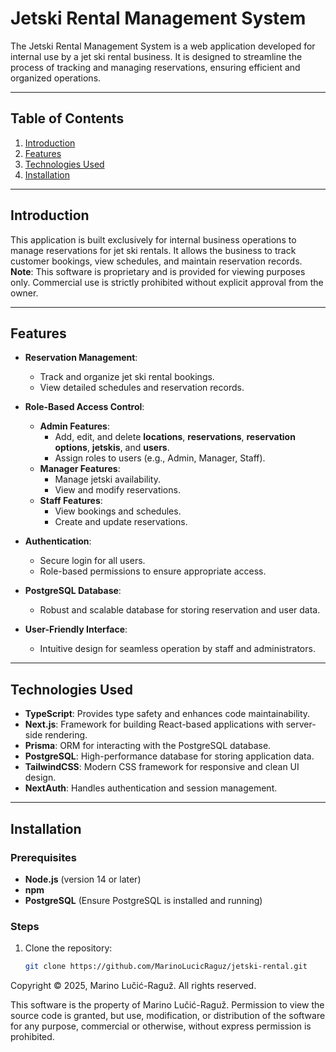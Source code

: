 # Jetski Rental Management System

The Jetski Rental Management System is a web application developed for internal use by a jet ski rental business. It is designed to streamline the process of tracking and managing reservations, ensuring efficient and organized operations.

---

## Table of Contents

1. [Introduction](#introduction)
2. [Features](#features)
3. [Technologies Used](#technologies-used)
4. [Installation](#installation)

---

## Introduction

This application is built exclusively for internal business operations to manage reservations for jet ski rentals. It allows the business to track customer bookings, view schedules, and maintain reservation records. **Note**: This software is proprietary and is provided for viewing purposes only. Commercial use is strictly prohibited without explicit approval from the owner.

---

## Features

- **Reservation Management**:
  - Track and organize jet ski rental bookings.
  - View detailed schedules and reservation records.

- **Role-Based Access Control**:
  - **Admin Features**:
    - Add, edit, and delete **locations**, **reservations**, **reservation options**, **jetskis**, and **users**.
    - Assign roles to users (e.g., Admin, Manager, Staff).
  - **Manager Features**:
    - Manage jetski availability.
    - View and modify reservations.
  - **Staff Features**:
    - View bookings and schedules.
    - Create and update reservations.

- **Authentication**:
  - Secure login for all users.
  - Role-based permissions to ensure appropriate access.

- **PostgreSQL Database**:
  - Robust and scalable database for storing reservation and user data.

- **User-Friendly Interface**:
  - Intuitive design for seamless operation by staff and administrators.

---

## Technologies Used

- **TypeScript**: Provides type safety and enhances code maintainability.
- **Next.js**: Framework for building React-based applications with server-side rendering.
- **Prisma**: ORM for interacting with the PostgreSQL database.
- **PostgreSQL**: High-performance database for storing application data.
- **TailwindCSS**: Modern CSS framework for responsive and clean UI design.
- **NextAuth**: Handles authentication and session management.

---

## Installation

### Prerequisites

- **Node.js** (version 14 or later)
- **npm**
- **PostgreSQL** (Ensure PostgreSQL is installed and running)

### Steps

1. Clone the repository:
   ```bash
   git clone https://github.com/MarinoLucicRaguz/jetski-rental.git

Copyright © 2025, Marino Lučić-Raguž. All rights reserved.

This software is the property of Marino Lučić-Raguž. Permission to view the source code is granted, but use, modification, or distribution of the software for any purpose, commercial or otherwise, without express permission is prohibited.
